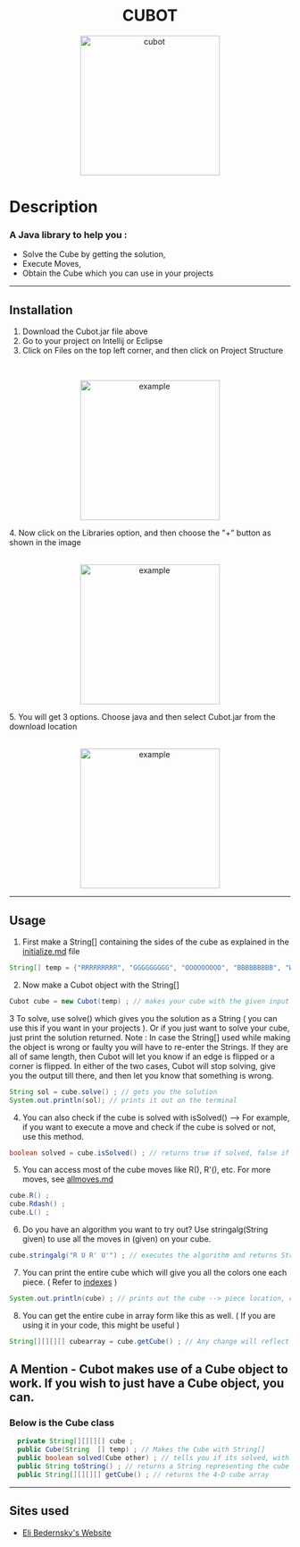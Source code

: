 <h1 align="center">CUBOT</h1>

<p align="center">
  <img width="250" src="https://cdn.discordapp.com/attachments/812010624301269012/846043080104607744/output-onlinepngtools.png" alt="cubot">
</p>



# Description

### A Java library to help you : 
* Solve the Cube by getting the solution, 
* Execute Moves, 
* Obtain the Cube which you can use in your projects

---

## Installation

1. Download the Cubot.jar file above 
2. Go to your project on Intellij or Eclipse 
3. Click on Files on the top left corner, and then click on Project Structure
<br> 
<p align="center">
  <img width="250" src="https://cdn.discordapp.com/attachments/812010624301269012/846011040529645588/unknown.png" alt="example">
</p>
4. Now click on the Libraries option, and then choose the "+" button as shown in the image 
<br> 
<br> 
 <p align="center">
  <img width="250" src="https://cdn.discordapp.com/attachments/812010624301269012/846011272054571038/unknown.png" alt="example">
</p>
5. You will get 3 options. Choose java and then select Cubot.jar from the download location 
<br> 
<br>
 <p align="center">
  <img width="250" src="https://cdn.discordapp.com/attachments/812010624301269012/846011334029344828/unknown.png" alt="example">
</p>

<hr> 

## Usage

1. First make a String[] containing the sides of the cube as explained in the [initialize.md](https://github.com/AkshathRaghav/cubot/blob/main/initialization.md) file

```java
String[] temp = {"RRRRRRRRR", "GGGGGGGGG", "OOOOOOOOO", "BBBBBBBBB", "WWWWWWWWW", "YYYYYYYYY"}; // This represents a solved cube
```

2. Now make a Cubot object with the String[] 

```java
Cubot cube = new Cubot(temp) ; // makes your cube with the given input 
```

3 To solve, use solve() which gives you the solution as a String ( you can use this if you want in your projects ). Or if you just want to solve your cube, just print the solution returned. 
Note : In case the String[] used while making the object is wrong or faulty you will have to re-enter the Strings. If they are all of same length, then Cubot will let you know if an edge is flipped or a corner is flipped. In either of the two cases, Cubot will stop solving, give you the output till there, and then let you know that something is wrong. 


```java
String sol = cube.solve() ; // gets you the solution 
System.out.println(sol); // prints it out on the terminal 
```

4. You can also check if the cube is solved with isSolved() --> For example, if you want to execute a move and check if the cube is solved or not, use this method. 

```java
boolean solved = cube.isSolved() ; // returns true if solved, false if not
```

5. You can access most of the cube moves like R(), R'(), etc. For more moves, see [allmoves.md](https://github.com/AkshathRaghav/cubot/blob/main/initialization.md) 

```java
cube.R() ; 
cube.Rdash() ; 
cube.L() ; 
```

6. Do you have an algorithm you want to try out? Use stringalg(String given) to use all the moves in (given) on your cube. 

```java
cube.stringalg("R U R' U'") ; // executes the algorithm and returns String ( if you want ) 
```

7. You can print the entire cube which will give you all the colors one each piece. ( Refer to [indexes](https://eli.thegreenplace.net/images/2015/row-major-3D.png) ) 

```java
System.out.println(cube) ; // prints out the cube --> piece location, colors and centers 
```

8. You can get the entire cube in array form like this as well. ( If you are using it in your code, this might be useful ) 

```java
String[][][][] cubearray = cube.getCube() ; // Any change will reflect on the cube
```

## A Mention - Cubot makes use of a Cube object to work. If you wish to just have a Cube object, you can. 
### Below is the Cube class 

```java 
  private String[][][][] cube ; 
  public Cube(String  [] temp) ; // Makes the Cube with String[]    
  public boolean solved(Cube other) ; // tells you if its solved, with respect to another cube ( play around with it ;) )
  public String toString() ; // returns a String representing the cube
  public String[][][][] getCube() ; // returns the 4-D cube array
```

<hr> 

## Sites used 
* [Eli Bedernsky's Website](https://eli.thegreenplace.net/2015/memory-layout-of-multi-dimensional-arrays)
